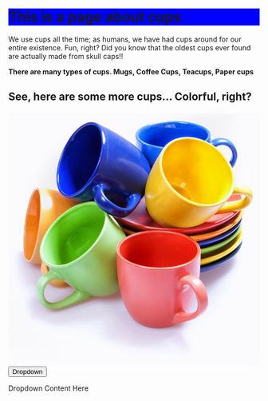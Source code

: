 
<html lang="en">
<head>
  <meta charset="UTF-8">
  <meta name="viewport" content="width=device-width, initial-scale=1.0">
  <title>Beginner HTML Page</title>
  <link rel="stylesheet" href="https://use.typekit.net/txt4pqn.css"> 
  <style>
    /* Class selector */
    .canvas {
      background-color: rgb(0, 0, 255);
    }

.text-blue {
  color: blue;
  font-style: italic; /* Added font style */
  font-weight: bold; /* Added font weight */
  border: 10px outset black; /* Border with outset style */
  padding: 18px; /* Padding */
  overflow: hidden; /* Overflow */
  display: inline-block; /* Display */
  margin: 10px; /* Margin */
  position: relative; /* Position */
}

    
   /* Dropdown */
    .dropdown {
      position: relative;
      display: inline-block;
    }
    
   .dropdown-content {
      display: none;
      position: absolute;
      background-color: #f9f9f9;
      min-width: 160px;
      box-shadow: 0px 8px 16px 0px rgba(0,0,0,0.2);
      z-index: 1;
    }
    
   .dropdown:hover .dropdown-content {
      display: block;
    }
    #paragraph {
     font-weight: bold;
    }
    /* Hover effect */
    .hover-text {
      display: none;
      position: absolute;
      background-color: #f9f9f9;
      border: 1px solid black;
      padding: 10px;
    }
    .text-blue:hover + .hover-text {
      display: block;
    }
  </style>
</head>
<body>

  <h1 class="canvas">This is a page about cups</h1>

  <p class="text-blue">We use cups all the time; as humans, we have had cups around for our entire existence. Fun, right? Did you know that the oldest cups ever found are actually made from skull caps!!
    <span class="hover-text">It leaves to question though what and where these skulls came from though.</span>
  </p>

  <p id="paragraph">There are many types of cups. Mugs, Coffee Cups, Teacups, Paper cups</p>

  <h2>
    <p>
      See, here are some more cups... Colorful, right?
    </p>
  </h2>

  <img src="preview16.jpg" alt="Placeholder Image" class="photo">

  <div class="dropdown">
    <button>Dropdown</button>
    <div class="dropdown-content">
      <p>Dropdown Content Here</p>
    </div>
  </div>

</body>
</html>

</body>
</html>


